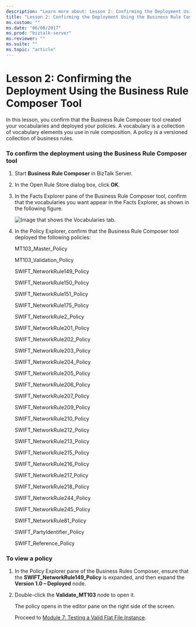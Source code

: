 ```yaml
---
description: "Learn more about: Lesson 2: Confirming the Deployment Using the Business Rule Composer Tool"
title: "Lesson 2: Confirming the Deployment Using the Business Rule Composer Tool"
ms.custom: ""
ms.date: "06/08/2017"
ms.prod: "biztalk-server"
ms.reviewer: ""
ms.suite: ""
ms.topic: "article"
---
```

# Lesson 2: Confirming the Deployment Using the Business Rule Composer Tool
In this lesson, you confirm that the Business Rule Composer tool created your vocabularies and deployed your policies. A vocabulary is a collection of vocabulary elements you use in rule composition. A policy is a versioned collection of business rules.  
  
### To confirm the deployment using the Business Rule Composer tool  
  
1.  Start **Business Rule Composer** in BizTalk Server.  
  
2.  In the Open Rule Store dialog box, click **OK**.  
  
3.  In the Facts Explorer pane of the Business Rule Composer tool, confirm that the vocabularies you want appear in the Facts Explorer, as shown in the following figure.  
  
     ![Image that shows the Vocabularies tab.](../../adapters-and-accelerators/accelerator-swift/media/tut2-scrn2.gif "Tut2_scrn2")  
  
4.  In the Policy Explorer, confirm that the Business Rule Composer tool deployed the following policies:  
  
     MT103_Master_Policy  
  
     MT103_Validation_Policy  
  
     SWIFT_NetworkRule149_Policy  
  
     SWIFT_NetworkRule150_Policy  
  
     SWIFT_NetworkRule151_Policy  
  
     SWIFT_NetworkRule175_Policy  
  
     SWIFT_NetworkRule2_Policy  
  
     SWIFT_NetworkRule201_Policy  
  
     SWIFT_NetworkRule202_Policy  
  
     SWIFT_NetworkRule203_Policy  
  
     SWIFT_NetworkRule204_Policy  
  
     SWIFT_NetworkRule205_Policy  
  
     SWIFT_NetworkRule206_Policy  
  
     SWIFT_NetworkRule207_Policy  
  
     SWIFT_NetworkRule209_Policy  
  
     SWIFT_NetworkRule210_Policy  
  
     SWIFT_NetworkRule212_Policy  
  
     SWIFT_NetworkRule213_Policy  
  
     SWIFT_NetworkRule215_Policy  
  
     SWIFT_NetworkRule216_Policy  
  
     SWIFT_NetworkRule217_Policy  
  
     SWIFT_NetworkRule218_Policy  
  
     SWIFT_NetworkRule244_Policy  
  
     SWIFT_NetworkRule245_Policy  
  
     SWIFT_NetworkRule81_Policy  
  
     SWIFT_PartyIdentifier_Policy  
  
     SWIFT_Reference_Policy  
  
### To view a policy  
  
1. In the Policy Explorer pane of the Business Rules Composer, ensure that the **SWIFT_NetworkRule149_Policy** is expanded, and then expand the **Version 1.0 – Deployed** node.  
  
2. Double-click the **Validate_MT103** node to open it.  
  
    The policy opens in the editor pane on the right side of the screen.  
  
   Proceed to [Module 7: Testing a Valid Flat File Instance](../../adapters-and-accelerators/accelerator-swift/module-7-testing-a-valid-flat-file-instance.md).

